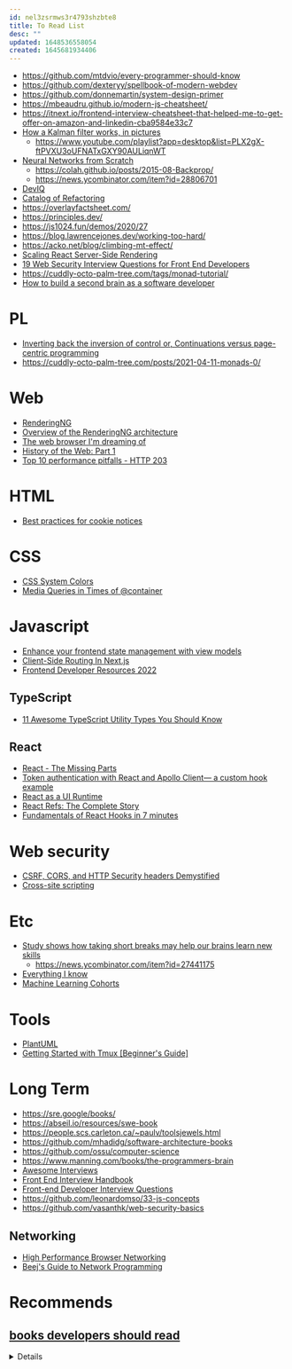 ```yaml
---
id: nel3zsrmws3r4793shzbte8
title: To Read List
desc: ""
updated: 1648536558054
created: 1645681934406
---
```


- https://github.com/mtdvio/every-programmer-should-know
- https://github.com/dexteryy/spellbook-of-modern-webdev
- https://github.com/donnemartin/system-design-primer
- https://mbeaudru.github.io/modern-js-cheatsheet/
- https://itnext.io/frontend-interview-cheatsheet-that-helped-me-to-get-offer-on-amazon-and-linkedin-cba9584e33c7
- [How a Kalman filter works, in pictures](https://www.bzarg.com/p/how-a-kalman-filter-works-in-pictures/)
  - https://www.youtube.com/playlist?app=desktop&list=PLX2gX-ftPVXU3oUFNATxGXY90AULiqnWT
- [Neural Networks from Scratch](https://aegeorge42.github.io/)
  - https://colah.github.io/posts/2015-08-Backprop/
  - https://news.ycombinator.com/item?id=28806701
- [DevIQ](https://deviq.com/)
- [Catalog of Refactoring](https://refactoring.guru/refactoring/catalog)
- https://overlayfactsheet.com/
- https://principles.dev/
- https://js1024.fun/demos/2020/27
- https://blog.lawrencejones.dev/working-too-hard/
- https://acko.net/blog/climbing-mt-effect/
- [Scaling React Server-Side Rendering](https://arkwright.github.io/scaling-react-server-side-rendering.html)
- [19 Web Security Interview Questions for Front End Developers](https://www.fullstack.cafe/blog/web-security-interview-questions)
- https://cuddly-octo-palm-tree.com/tags/monad-tutorial/
- [How to build a second brain as a software developer](https://aseemthakar.com/how-to-build-a-second-brain-as-a-software-developer/)

# PL

- [Inverting back the inversion of control or, Continuations versus page-centric programming](https://pages.lip6.fr/Christian.Queinnec/PDF/www.pdf)
- https://cuddly-octo-palm-tree.com/posts/2021-04-11-monads-0/

# Web

- [RenderingNG](https://developer.chrome.com/blog/renderingng/)
- [Overview of the RenderingNG architecture](https://developer.chrome.com/blog/renderingng-architecture/)
- [The web browser I'm dreaming of](https://dustri.org/b/the-web-browser-im-dreaming-of.html)
- [History of the Web: Part 1](https://www.matthewgerstman.com/tech/history-of-the-web/)
- [Top 10 performance pitfalls - HTTP 203](https://www.youtube.com/watch?app=desktop&v=Lh9q3h2khlc&feature=youtu.be)

# HTML

- [Best practices for cookie notices](https://web.dev/cookie-notice-best-practices/)

# CSS

- [CSS System Colors](https://blog.jim-nielsen.com/2021/css-system-colors/)
- [Media Queries in Times of @container](https://mxb.dev/blog/media-queries-in-times-of-container-queries/)

# Javascript

- [Enhance your frontend state management with view models](https://itnext.io/enhance-your-frontend-state-management-with-view-models-7bf49e1a0991)
- [Client-Side Routing In Next.js](https://www.smashingmagazine.com/2021/06/client-side-routing-next-js/)
- [Frontend Developer Resources 2022](https://www.iamdeveloper.com/posts/frontend-developer-resources-2022-4cp2/)

## TypeScript

- [11 Awesome TypeScript Utility Types You Should Know](https://kais.blog/p/11-awesome-typescript-utility-types-you-should-know)

## React

- [React - The Missing Parts](https://acko.net/blog/react-the-missing-parts/)
- [Token authentication with React and Apollo Client— a custom hook example](https://medium.com/ovrsea/token-authentication-with-react-and-apollo-client-a-detailed-example-a3cc23760e9)
- [React as a UI Runtime](https://overreacted.io/react-as-a-ui-runtime/)
- [React Refs: The Complete Story](https://unicorn-utterances.com/posts/react-refs-complete-story/#class-ref-methods-props)
- [Fundamentals of React Hooks in 7 minutes](https://javascript.plainenglish.io/fundamentals-of-react-hooks-in-6-minutes-by-bytecode-pandit-656e5a38f57)

# Web security

- [CSRF, CORS, and HTTP Security headers Demystified](https://blog.vnaik.com/posts/web-attacks.html)
- [Cross-site scripting](https://portswigger.net/web-security/cross-site-scripting)

# Etc

- [Study shows how taking short breaks may help our brains learn new skills](https://www.ninds.nih.gov/News-Events/News-and-Press-Releases/Press-Releases/Study-shows-how-taking-short-breaks-may-help-our-brains)
  - https://news.ycombinator.com/item?id=27441175
- [Everything I know](https://wiki.nikitavoloboev.xyz/)
- [Machine Learning Cohorts](https://github.com/dynamicwebpaige/kaggle-survey-spelunking/blob/main/README.md)

# Tools

- [PlantUML](https://plantuml.com/ko/)
- [Getting Started with Tmux [Beginner's Guide]](https://linuxhandbook.com/tmux/)

# Long Term

- https://sre.google/books/
- https://abseil.io/resources/swe-book
- https://people.scs.carleton.ca/~paulv/toolsjewels.html
- https://github.com/mhadidg/software-architecture-books
- https://github.com/ossu/computer-science
- https://www.manning.com/books/the-programmers-brain
- [Awesome Interviews](https://github.com/DopplerHQ/awesome-interview-questions)
- [Front End Interview Handbook](https://github.com/yangshun/front-end-interview-handbook)
- [Front-end Developer Interview Questions](https://github.com/h5bp/Front-end-Developer-Interview-Questions)
- https://github.com/leonardomso/33-js-concepts
- https://github.com/vasanthk/web-security-basics

## Networking

- [High Performance Browser Networking](https://hpbn.co/)
- [Beej's Guide to Network Programming](https://beej.us/guide/bgnet/)

# Recommends

## [books developers should read](https://github.com/eatonphil/notes.eatonphil.com/blob/master/posts/books-developers-should-read.html)

<details>

### Effective Python: 90 Specific Ways to Write Better Python

If you're a Python developer wanting to improve your craft you should
read this. Good Python starts with a deep understanding of the
standard library and language.

### High Performance Browser Networking

If your code is triggered by a desktop or mobile browser you should
read this. It is a thorough high level introduction to mobile
networks, browser network protocols, and fundementals of networking.

### Designing Data-Intensive Applications

If your databases and APIs are a bottleneck you should read this. A
solid introduction to distributed computing, data transfer, indexing,
etc.

### Site Reliability Engineering: How Google Runs Production Services

If you are responsible for services in production you should read
this. It's Google specific but is an excellent background on practices
for monitoring and maintaining production environments.

### That's it!

Generic software books conspicuously not on this list for
me:

- Clean Code
- JavaScript the Good Parts
- Design Patterns/Gang of Four
- Structure and Interpretation of Computer Programs
- A Philosophy of Software Design

They're not all bad but give nowhere near as much return for the
investment of your time.

</details>

